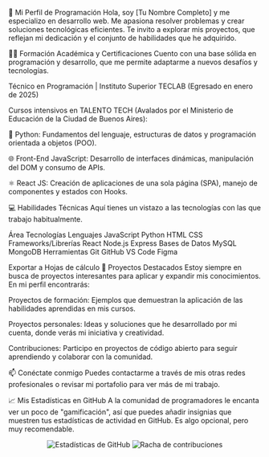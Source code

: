 🌟 Mi Perfil de Programación
Hola, soy [Tu Nombre Completo] y me especializo en desarrollo web. Me apasiona resolver problemas y crear soluciones tecnológicas eficientes. Te invito a explorar mis proyectos, que reflejan mi dedicación y el conjunto de habilidades que he adquirido.

👨‍🎓 Formación Académica y Certificaciones
Cuento con una base sólida en programación y desarrollo, que me permite adaptarme a nuevos desafíos y tecnologías.

Técnico en Programación | Instituto Superior TECLAB (Egresado en enero de 2025)

Cursos intensivos en TALENTO TECH (Avalados por el Ministerio de Educación de la Ciudad de Buenos Aires):

🐍 Python: Fundamentos del lenguaje, estructuras de datos y programación orientada a objetos (POO).

🌐 Front-End JavaScript: Desarrollo de interfaces dinámicas, manipulación del DOM y consumo de APIs.

⚛️ React JS: Creación de aplicaciones de una sola página (SPA), manejo de componentes y estados con Hooks.

💻 Habilidades Técnicas
Aquí tienes un vistazo a las tecnologías con las que trabajo habitualmente.

Área	Tecnologías
Lenguajes	JavaScript Python HTML CSS
Frameworks/Librerías	React Node.js Express
Bases de Datos	MySQL MongoDB
Herramientas	Git GitHub VS Code Figma

Exportar a Hojas de cálculo
🚀 Proyectos Destacados
Estoy siempre en busca de proyectos interesantes para aplicar y expandir mis conocimientos. En mi perfil encontrarás:

Proyectos de formación: Ejemplos que demuestran la aplicación de las habilidades aprendidas en mis cursos.

Proyectos personales: Ideas y soluciones que he desarrollado por mi cuenta, donde verás mi iniciativa y creatividad.

Contribuciones: Participo en proyectos de código abierto para seguir aprendiendo y colaborar con la comunidad.

📫 Conéctate conmigo
Puedes contactarme a través de mis otras redes profesionales o revisar mi portafolio para ver más de mi trabajo.

📈 Mis Estadísticas en GitHub
A la comunidad de programadores le encanta ver un poco de "gamificación", así que puedes añadir insignias que muestren tus estadísticas de actividad en GitHub. Es algo opcional, pero muy recomendable.

<div align="center">
<img src="https://github-readme-stats.vercel.app/api?username=[TU_USUARIO_DE_GITHUB]&show_icons=true&theme=default&hide_border=true" alt="Estadísticas de GitHub" />
<img src="https://github-readme-streak-stats.herokuapp.com/?user=[TU_USUARIO_DE_GITHUB]&theme=default&hide_border=true" alt="Racha de contribuciones" />
</div>
